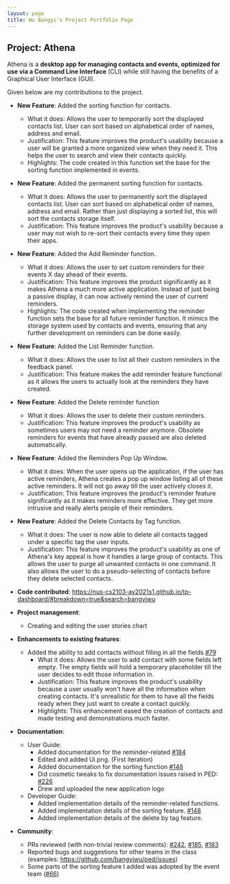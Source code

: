 ```yaml
---
layout: page
title: Wu Bangyi's Project Portfolio Page
---
```


## Project: Athena

Athena is a **desktop app for managing contacts and events, optimized for use via a Command Line Interface** (CLI) while
still having the benefits of a Graphical User Interface (GUI).

Given below are my contributions to the project.

* **New Feature**: Added the sorting function for contacts.
  * What it does: Allows the user to temporarily sort the displayed contacts list. User can sort based on alphabetical
  order of names, address and email.
  * Justification: This feature improves the product's usability because a user will be granted a more organized view 
  when they need it. This helps the user to search and view their contacts quickly.
  * Highlights: The code created in this function set the base for the sorting function implemented in events.
  
* **New Feature**: Added the permanent sorting function for contacts.
  * What it does: Allows the user to permanently sort the displayed contacts list. User can sort based on alphabetical
  order of names, address and email. Rather than just displaying a sorted list, this will sort the contacts storage
  itself.
  * Justification: This feature improves the product's usability because a user may not wish to re-sort their contacts 
  every time they open their apps. 
  
* **New Feature**: Added the Add Reminder function.
  * What it does: Allows the user to set custom reminders for their events X day ahead of their events.
  * Justification: This feature improves the product significantly as it makes Athena a much more active application.
  Instead of just being a passive display, it can now actively remind the user of current reminders.
  * Highlights: The code created when implementing the reminder function sets the base for all future reminder function.
  It mimics the storage system used by contacts and events, ensuring that any further development on reminders can be
  done easily. 

* **New Feature**: Added the List Reminder function.
  * What it does: Allows the user to list all their custom reminders in the feedback panel.
  * Justification: This feature makes the add reminder feature functional as it allows the users to actually look at 
  the reminders they have created.
  
* **New Feature**: Added the Delete reminder function
  * What it does: Allows the user to delete their custom reminders.
  * Justification: This feature improves the product's usability as sometimes users may not need a reminder anymore.
  Obsolete reminders for events that have already passed are also deleted automatically. 

* **New Feature**: Added the Reminders Pop Up Window.
  * What it does: When the user opens up the application, if the user has active reminders, Athena creates a pop up
  window listing all of these active reminders. It will not go away till the user actively closes it.
  * Justification: This feature improves the product's reminder feature significantly as it makes reminders more
  effective. They get more intrusive and really alerts people of their reminders.
  
* **New Feature**: Added the Delete Contacts by Tag function.
  * What it does: The user is now able to delete all contacts tagged under a specific tag the user inputs.
  * Justification: This feature improves the product's usability as one of Athena's key appeal is how it handles a large
  group of contacts. This allows the user to purge all unwanted contacts in one command. It also allows the user to do
  a pseudo-selecting of contacts before they delete selected contacts.

* **Code contributed**: https://nus-cs2103-ay2021s1.github.io/tp-dashboard/#breakdown=true&search=bangyiwu

* **Project management**:
  * Creating and editing the user stories chart

* **Enhancements to existing features**:
  * Added the ability to add contacts without filling in all the fields.[\#79]()
      * What it does: Allows the user to add contact with some fields left empty. The empty fields will hold a temporary
      placeholder till the user decides to edit those information in.
      * Justification: This feature improves the product's usability because a user usually won't have all the information
      when creating contacts. It's unrealistic for them to have all the fields ready when they just want to create 
      a contact quickly.
      * Highlights: This enhancement eased the creation of contacts and made testing and demonstrations much faster.

* **Documentation**:
  * User Guide:
    * Added documentation for the reminder-related [\#184]()
    * Edited and added Ui.png. (First iteration)
    * Added documentation for the sorting function [\#148]()
    * Did cosmetic tweaks to fix documentation issues raised in PED: [\#226]()
    * Drew and uploaded the new application logo
  * Developer Guide:
    * Added implementation details of the reminder-related functions.
    * Added implementation details of the sorting feature. [\#148]()
    * Added implementation details of the delete by tag feature.
    

* **Community**:
  * PRs reviewed (with non-trivial review comments): [\#242](), [\#185](), [\#183]()
  * Reported bugs and suggestions for other teams in the class (examples: https://github.com/bangyiwu/ped/issues)
  * Some parts of the sorting feature I added was adopted by the event team ([\#66]())

